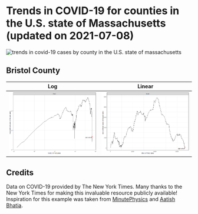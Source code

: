 Trends in COVID-19 for counties in the U.S. state of Massachusetts (updated on 2021-07-08)
==========================================================================================

![trends in covid-19 cases by county in the U.S. state of
massachusetts](./images/ma_county_covid.png)

Bristol County
--------------

<table>
<colgroup>
<col style="width: 50%" />
<col style="width: 50%" />
</colgroup>
<thead>
<tr class="header">
<th>Log</th>
<th>Linear</th>
</tr>
</thead>
<tbody>
<tr class="odd">
<td><img src="./images/bristol_county_covid_log.png" alt="trends in covid-19 cases for bristol county in the U.S. state of massachusettson on a log scale" /></td>
<td><img src="./images/bristol_county_covid_linear.png" alt="trends in covid-19 cases for bristol county in the U.S. state of massachusetts on a linear scale" /></td>
</tr>
</tbody>
</table>

Credits
-------

Data on COVID-19 provided by The New York Times. Many thanks to the New
York Times for making this invaluable resource publicly available!
Inspiration for this example was taken from
[MinutePhysics](https://www.youtube.com/watch?v=54XLXg4fYsc) and [Aatish
Bhatia](http://aatishb.com/covidtrends/).
